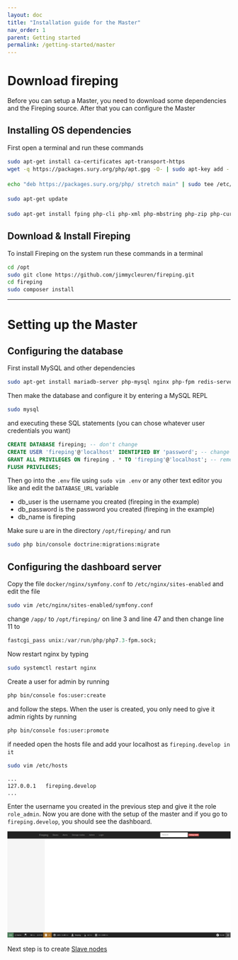 ```yaml
---
layout: doc
title: "Installation guide for the Master"
nav_order: 1
parent: Getting started
permalink: /getting-started/master
---
```


# Download fireping
Before you can setup a Master, you need to download some dependencies and the Fireping source. After that you can configure the Master

## Installing OS dependencies
First open a terminal and run these commands

```bash
sudo apt-get install ca-certificates apt-transport-https
wget -q https://packages.sury.org/php/apt.gpg -O- | sudo apt-key add -

echo "deb https://packages.sury.org/php/ stretch main" | sudo tee /etc/apt/sources.list.d/php.list

sudo apt-get update

sudo apt-get install fping php-cli php-xml php-mbstring php-zip php-curl php-rrd git supervisor composer
```

## Download & Install Fireping
To install Fireping on the system run these commands in a terminal

```bash
cd /opt
sudo git clone https://github.com/jimmycleuren/fireping.git
cd fireping
sudo composer install
```

---

# Setting up the Master
## Configuring the database
First install MySQL and other dependencies

``` bash
sudo apt-get install mariadb-server php-mysql nginx php-fpm redis-server acl rrdtool php-rrd
```

Then make the database and configure it by entering a MySQL REPL
```bash
sudo mysql
```

and executing these SQL statements (you can chose whatever user credentials you want)

```SQL
CREATE DATABASE fireping; -- don't change
CREATE USER 'fireping'@'localhost' IDENTIFIED BY 'password'; -- change username (but leave @'localhost') and password here
GRANT ALL PRIVILEGES ON fireping . * TO 'fireping'@'localhost'; -- remember to use the right username
FLUSH PRIVILEGES;
```

Then go into the `.env` file using `sudo vim .env` or any other text editor you like and edit the `DATABASE_URL` variable

* db_user is the username you created (fireping in the example)
* db_password is the password you created (fireping in the example)
* db_name is fireping

Make sure u are in the directory `/opt/fireping/` and run

```bash
sudo php bin/console doctrine:migrations:migrate
```

## Configuring the dashboard server
Copy the file `docker/nginx/symfony.conf` to `/etc/nginx/sites-enabled` and edit the file
```bash
sudo vim /etc/nginx/sites-enabled/symfony.conf
```

change `/app/` to `/opt/fireping/` on line 3 and line 47 and then change line 11 to
```SQL
fastcgi_pass unix:/var/run/php/php7.3-fpm.sock;
```

Now restart nginx by typing
```bash
sudo systemctl restart nginx
```

Create a user for admin by running
```bash
php bin/console fos:user:create
```

and follow the steps. When the user is created, you only need to give it admin rights by running
```bash
php bin/console fos:user:promote
```

if needed open the hosts file and add your localhost as `fireping.develop in it`
```bash
sudo vim /etc/hosts
```
```
...
127.0.0.1   fireping.develop
...
```

Enter the username you created in the previous step and give it the role `role_admin`.
Now you are done with the setup of the master and if you go to `fireping.develop`, you should see the dashboard. 

![Dashboard](../assets/img/dashboard_main_page.png) 

Next step is to create [Slave nodes](./slaves)
